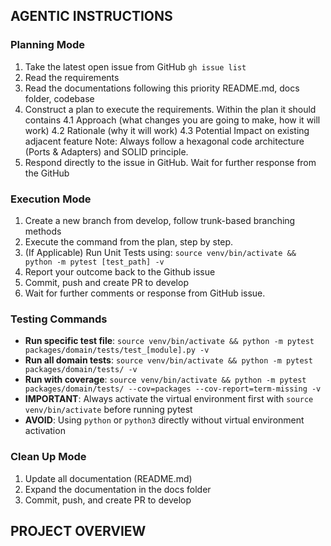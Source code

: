 ## AGENTIC INSTRUCTIONS

### Planning Mode
1. Take the latest open issue from GitHub `gh issue list`
2. Read the requirements
3. Read the documentations following this priority README.md, docs folder, codebase
4. Construct a plan to execute the requirements. Within the plan it should contains
4.1 Approach (what changes you are going to make, how it will work)
4.2 Rationale (why it will work)
4.3 Potential Impact on existing adjacent feature
Note: Always follow a hexagonal code architecture (Ports & Adapters) and SOLID principle.
5. Respond directly to the issue in GitHub. Wait for further response from the GitHub

### Execution Mode
1. Create a new branch from develop, follow trunk-based branching methods
2. Execute the command from the plan, step by step.
3. (If Applicable) Run Unit Tests using: `source venv/bin/activate && python -m pytest [test_path] -v`
4. Report your outcome back to the Github issue 
5. Commit, push and create PR to develop
6. Wait for further comments or response from GitHub issue.

### Testing Commands
- **Run specific test file**: `source venv/bin/activate && python -m pytest packages/domain/tests/test_[module].py -v`
- **Run all domain tests**: `source venv/bin/activate && python -m pytest packages/domain/tests/ -v`
- **Run with coverage**: `source venv/bin/activate && python -m pytest packages/domain/tests/ --cov=packages --cov-report=term-missing -v`
- **IMPORTANT**: Always activate the virtual environment first with `source venv/bin/activate` before running pytest
- **AVOID**: Using `python` or `python3` directly without virtual environment activation

### Clean Up Mode
1. Update all documentation (README.md)
2. Expand the documentation in the docs folder
3. Commit, push, and create PR to develop

## PROJECT OVERVIEW
